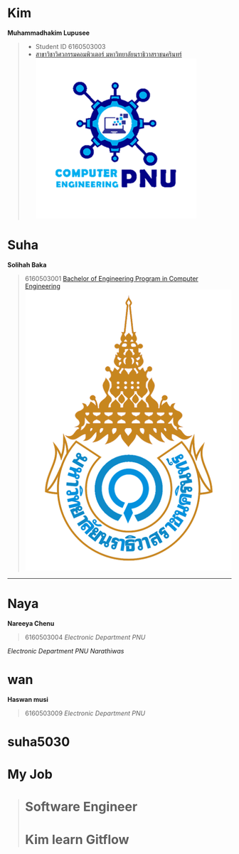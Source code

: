 # Kim
**Muhammadhakim Lupusee**
> - Student ID 6160503003
> - [สาขาวิชาวิศวกรรมคอมพิวเตอร์ มหาวิทยาลัยนราธิวาสราชนครินทร์ ![Program in Computer Engineering Logo ](cpe.png)](http://eng.pnu.ac.th/main/index.php/th/about-us-th/th-programme-offered/undergraduate-th/th-computer-engineering)
# Suha 
**Solihah Baka**
> 6160503001
[Bachelor of Engineering Program in Computer Engineering](http://eng.pnu.ac.th/main/index.php/th/about-us-th/th-programme-offered/undergraduate-th/th-computer-engineering)
![Princess of Naradhiwas University ](pnu.png)
---
# Naya
**Nareeya Chenu**
> 6160503004 
*Electronic Department PNU*



*Electronic Department PNU Narathiwas* 
# wan
**Haswan musi**
> 6160503009
*Electronic Department PNU*

# suha5030

# My Job
># Software Engineer
># Kim learn Gitflow